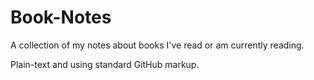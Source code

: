 # Book-Notes

A collection of my notes about books I've read or am currently reading. 

Plain-text and using standard GitHub markup. 
